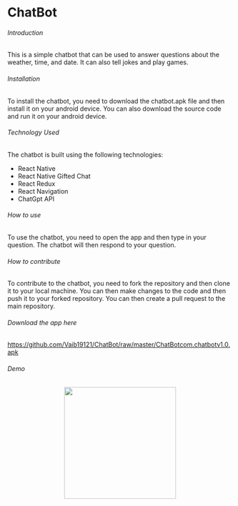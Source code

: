 # ChatBot
###### Introduction
This is a simple chatbot that can be used to answer questions about the weather, time, and date. It can also tell jokes and play games.

###### Installation
To install the chatbot, you need to download the chatbot.apk file and then install it on your android device. You can also download the source code and run it on your android device.

###### Technology Used 
The chatbot is built using the following technologies:
* React Native
* React Native Gifted Chat
* React Redux
* React Navigation
* ChatGpt API

###### How to use
To use the chatbot, you need to open the app and then type in your question. The chatbot will then respond to your question.

###### How to contribute
To contribute to the chatbot, you need to fork the repository and then clone it to your local machine. You can then make changes to the code and then push it to your forked repository. You can then create a pull request to the main repository.

###### Download the app here 
https://github.com/Vaib19121/ChatBot/raw/master/ChatBotcom.chatbotv1.0.apk

###### Demo
<p align="center">
  <img width="250" src="./Client/assets/Record-2023-01-27-09-54-32-0a475.gif">
</p>
